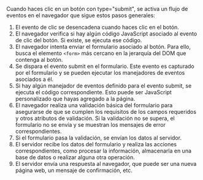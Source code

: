 Cuando haces clic en un botón con type="submit", se activa un flujo de eventos en el navegador que sigue estos pasos generales:

1. El evento de clic se desencadena cuando haces clic en el botón.
2. El navegador verifica si hay algún código JavaScript asociado al evento de clic del botón. Si existe, se ejecuta ese código.
3. El navegador intenta enviar el formulario asociado al botón. Para ello, busca el elemento `<form>` más cercano en la jerarquía del DOM que contenga al botón.
4. Se dispara el evento submit en el formulario. Este evento es capturado por el formulario y se pueden ejecutar los manejadores de eventos asociados a él.
5. Si hay algún manejador de eventos definido para el evento submit, se ejecuta el código correspondiente. Esto puede ser JavaScript personalizado que hayas agregado a la página.
6. El navegador realiza una validación básica del formulario para asegurarse de que se cumplen los requisitos de los campos requeridos y otros atributos de validación. Si la validación no se supera, el formulario no se envía y se muestran los mensajes de error correspondientes.
7. Si el formulario pasa la validación, se envían los datos al servidor.
8. El servidor recibe los datos del formulario y realiza las acciones correspondientes, como procesar la información, almacenarla en una base de datos o realizar alguna otra operación.
9. El servidor envía una respuesta al navegador, que puede ser una nueva página web, un mensaje de confirmación, etc.
